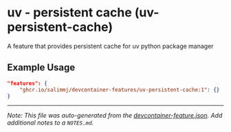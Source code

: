 
# uv - persistent cache (uv-persistent-cache)

A feature that provides persistent cache for uv python package manager

## Example Usage

```json
"features": {
    "ghcr.io/salimmj/devcontainer-features/uv-persistent-cache:1": {}
}
```





---

_Note: This file was auto-generated from the [devcontainer-feature.json](https://github.com/salimmj/devcontainer-features/blob/main/src/uv-persistent-cache/devcontainer-feature.json).  Add additional notes to a `NOTES.md`._
